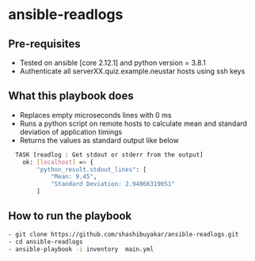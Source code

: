 # ansible-readlogs
## Pre-requisites
- Tested on ansible [core 2.12.1] and python version = 3.8.1
- Authenticate all serverXX.quiz.example.neustar hosts using ssh keys

## What this playbook does
- Replaces empty microseconds lines with 0 ms 
- Runs a python script on remote hosts to calculate mean and standard deviation of application timings
- Returns the values as standard output like below
```bash
  TASK [readlog : Get stdout or stderr from the output] 
    ok: [localhost] => {
        "python_result.stdout_lines": [
            "Mean: 9.45",
            "Standard Deviation: 2.94066319051"
        ]
```

## How to run the playbook
```bash
- git clone https://github.com/shashibuyakar/ansible-readlogs.git
- cd ansible-readlogs
- ansible-playbook -i inventory  main.yml
```
